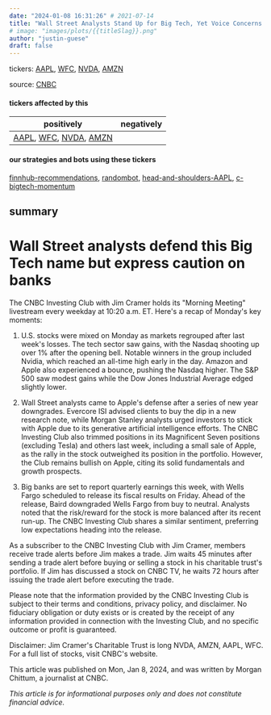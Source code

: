 ```yaml
---
date: "2024-01-08 16:31:26" # 2021-07-14
title: "Wall Street Analysts Stand Up for Big Tech, Yet Voice Concerns - The Investing Clubs Morning Meeting"
# image: "images/plots/{{titleSlag}}.png"
author: "justin-guese"
draft: false
---
```

tickers: <a href='https://finance.yahoo.com/quote/AAPL' target='_blank'>AAPL</a>, <a href='https://finance.yahoo.com/quote/WFC' target='_blank'>WFC</a>, <a href='https://finance.yahoo.com/quote/NVDA' target='_blank'>NVDA</a>, <a href='https://finance.yahoo.com/quote/AMZN' target='_blank'>AMZN</a> 

source: <a href='https://www.cnbc.com/2024/01/08/wall-street-defends-this-big-tech-name-but-expresses-caution-on-banks.html' target='_blank'>CNBC</a>

#### tickers affected by this

| positively | negatively |
|------------|------------
| <a href='https://finance.yahoo.com/quote/AAPL' target='_blank'>AAPL</a>, <a href='https://finance.yahoo.com/quote/WFC' target='_blank'>WFC</a>, <a href='https://finance.yahoo.com/quote/NVDA' target='_blank'>NVDA</a>, <a href='https://finance.yahoo.com/quote/AMZN' target='_blank'>AMZN</a> |  |

#### our strategies and bots using these tickers

[finnhub-recommendations](/strategies/finnhub-recommendations), [randombot](/strategies/randombot), [head-and-shoulders-AAPL](/strategies/head-and-shoulders-AAPL), [c-bigtech-momentum](/strategies/c-bigtech-momentum)

## summary

# Wall Street analysts defend this Big Tech name but express caution on banks

The CNBC Investing Club with Jim Cramer holds its "Morning Meeting" livestream every weekday at 10:20 a.m. ET. Here's a recap of Monday's key moments:

1. U.S. stocks were mixed on Monday as markets regrouped after last week's losses. The tech sector saw gains, with the Nasdaq shooting up over 1% after the opening bell. Notable winners in the group included Nvidia, which reached an all-time high early in the day. Amazon and Apple also experienced a bounce, pushing the Nasdaq higher. The S&P 500 saw modest gains while the Dow Jones Industrial Average edged slightly lower.

2. Wall Street analysts came to Apple's defense after a series of new year downgrades. Evercore ISI advised clients to buy the dip in a new research note, while Morgan Stanley analysts urged investors to stick with Apple due to its generative artificial intelligence efforts. The CNBC Investing Club also trimmed positions in its Magnificent Seven positions (excluding Tesla) and others last week, including a small sale of Apple, as the rally in the stock outweighed its position in the portfolio. However, the Club remains bullish on Apple, citing its solid fundamentals and growth prospects.

3. Big banks are set to report quarterly earnings this week, with Wells Fargo scheduled to release its fiscal results on Friday. Ahead of the release, Baird downgraded Wells Fargo from buy to neutral. Analysts noted that the risk/reward for the stock is more balanced after its recent run-up. The CNBC Investing Club shares a similar sentiment, preferring low expectations heading into the release.

As a subscriber to the CNBC Investing Club with Jim Cramer, members receive trade alerts before Jim makes a trade. Jim waits 45 minutes after sending a trade alert before buying or selling a stock in his charitable trust's portfolio. If Jim has discussed a stock on CNBC TV, he waits 72 hours after issuing the trade alert before executing the trade.

Please note that the information provided by the CNBC Investing Club is subject to their terms and conditions, privacy policy, and disclaimer. No fiduciary obligation or duty exists or is created by the receipt of any information provided in connection with the Investing Club, and no specific outcome or profit is guaranteed.

Disclaimer: Jim Cramer's Charitable Trust is long NVDA, AMZN, AAPL, WFC. For a full list of stocks, visit CNBC's website.

This article was published on Mon, Jan 8, 2024, and was written by Morgan Chittum, a journalist at CNBC.

*This article is for informational purposes only and does not constitute financial advice.*